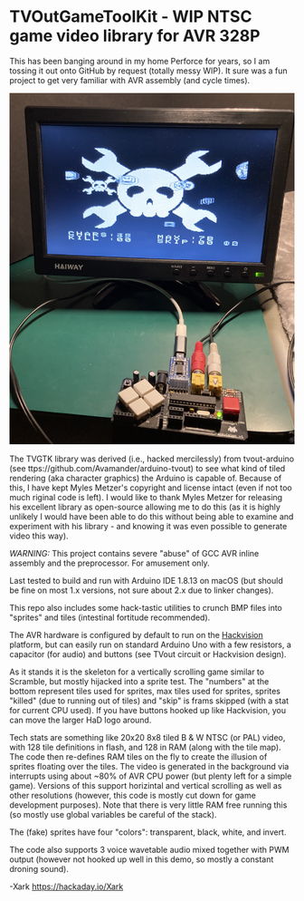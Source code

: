 # TVOutGameToolKit - WIP NTSC game video library for AVR 328P

This has been banging around in my home Perforce for years, so I am tossing it out onto GitHub by request (totally messy WIP).  It sure was a fun project to get very familiar with AVR assembly (and cycle times).

![AVR NTSC Sprite Test](NTSC_Sprite_Test.jpg)

The TVGTK library was derived (i.e., hacked mercilessly) from tvout-arduino (see  ttps://github.com/Avamander/arduino-tvout) to see what kind of tiled rendering (aka character graphics) the Arduino is capable of.  Because of this, I have kept Myles Metzer's copyright and license intact (even if not too much  riginal code is left). I would like to thank Myles Metzer for releasing his excellent library as open-source allowing me to do this (as it is highly unlikely I would have been able to do this without being able to examine and experiment with his library - and knowing it was even possible to generate video this way).

*WARNING:* This project contains severe "abuse" of GCC AVR inline assembly and the preprocessor.  For amusement only.

Last tested to build and run with Arduino IDE 1.8.13 on macOS (but should be fine on most 1.x versions, not sure about 2.x due to linker changes).

This repo also includes some hack-tastic utilities to crunch BMP files into "sprites" and tiles (intestinal fortitude recommended).

The AVR hardware is configured by default to run on the [Hackvision](https://nootropicdesign.com/hackvision/) platform, but can easily run on standard Arduino Uno with a few resistors, a capacitor (for audio) and buttons (see TVout circuit or Hackvision design).

As it stands it is the skeleton for a vertically scrolling game similar to Scramble, but mostly hijacked into a sprite test.  The "numbers" at the bottom represent tiles used for sprites, max tiles used for sprites, sprites "killed" (due to running out of tiles) and "skip" is frams skipped (with a stat for current CPU used).  If you have buttons hooked up like Hackvision, you can move the larger HaD logo around.

Tech stats are something like 20x20 8x8 tiled B & W NTSC (or PAL) video, with 128 tile definitions in flash, and 128 in RAM (along with the tile map).  The code then re-defines RAM tiles on the fly to create the illusion of sprites floating over the tiles.  The video is generated in the background via interrupts using about ~80% of AVR CPU power (but plenty left for a simple game).  Versions of this support horizintal and vertical scrolling as well as other resolutions (however, this code is mostly cut down for game development purposes).  Note that there is very little RAM free running this (so mostly use global variables be careful of the stack).

The (fake) sprites have four "colors": transparent, black, white, and invert.  

The code also supports 3 voice wavetable audio mixed together with PWM output (however not hooked up well in this demo, so mostly a constant droning sound).

-Xark
https://hackaday.io/Xark
